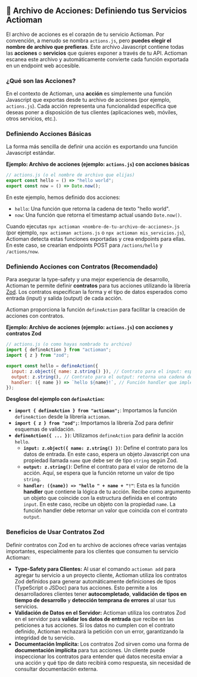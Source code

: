 ## 📜 Archivo de Acciones: Definiendo tus Servicios Actioman

El archivo de acciones es el corazón de tu servicio Actioman. Por convención, a menudo se nombra `actions.js`, pero **puedes elegir el nombre de archivo que prefieras**. Este archivo Javascript contiene todas las **acciones** o **servicios** que quieres exponer a través de tu API. Actioman escanea este archivo y automáticamente convierte cada función exportada en un endpoint web accesible.

### ¿Qué son las Acciones?

En el contexto de Actioman, una **acción** es simplemente una función Javascript que exportas desde tu archivo de acciones (por ejemplo, `actions.js`). Cada acción representa una funcionalidad específica que deseas poner a disposición de tus clientes (aplicaciones web, móviles, otros servicios, etc.).

### Definiendo Acciones Básicas

La forma más sencilla de definir una acción es exportando una función Javascript estándar.

**Ejemplo: Archivo de acciones (ejemplo: `actions.js`) con acciones básicas**

```js
// actions.js (o el nombre de archivo que elijas)
export const hello = () => "hello world";
export const now = () => Date.now();
```

En este ejemplo, hemos definido dos acciones:

- `hello`: Una función que retorna la cadena de texto "hello world".
- `now`: Una función que retorna el timestamp actual usando `Date.now()`.

Cuando ejecutas `npx actioman <nombre-de-tu-archivo-de-acciones>.js` (por ejemplo, `npx actioman actions.js` o `npx actioman mis_servicios.js`), Actioman detecta estas funciones exportadas y crea endpoints para ellas. En este caso, se crearían endpoints POST para `/actions/hello` y `/actions/now`.

### Definiendo Acciones con Contratos (Recomendado)

Para asegurar la type-safety y una mejor experiencia de desarrollo, Actioman te permite definir **contratos** para tus acciones utilizando la librería [Zod](https://zod.dev/). Los contratos especifican la forma y el tipo de datos esperados como entrada (input) y salida (output) de cada acción.

Actioman proporciona la función `defineAction` para facilitar la creación de acciones con contratos.

**Ejemplo: Archivo de acciones (ejemplo: `actions.js`) con acciones y contratos Zod**

```js
// actions.js (o como hayas nombrado tu archivo)
import { defineAction } from "actioman";
import { z } from "zod";

export const hello = defineAction({
  input: z.object({ name: z.string() }), // Contrato para el input: espera un objeto con una propiedad 'name' de tipo string
  output: z.string(), // Contrato para el output: retorna una cadena de texto
  handler: ({ name }) => `hello ${name}!`, // Función handler que implementa la lógica de la acción
});
```

**Desglose del ejemplo con `defineAction`:**

- **`import { defineAction } from "actioman";`**: Importamos la función `defineAction` desde la librería `actioman`.
- **`import { z } from "zod";`**: Importamos la librería Zod para definir esquemas de validación.
- **`defineAction({ ... })`**: Utilizamos `defineAction` para definir la acción `hello`.
  - **`input: z.object({ name: z.string() })`**: Define el contrato para los datos de entrada. En este caso, espera un objeto Javascript con una propiedad llamada `name` que debe ser de tipo `string` según Zod.
  - **`output: z.string()`**: Define el contrato para el valor de retorno de la acción. Aquí, se espera que la función retorne un valor de tipo `string`.
  - **`handler: ({name}) => "hello " + name + "!"`**: Esta es la función **handler** que contiene la lógica de tu acción. Recibe como argumento un objeto que coincide con la estructura definida en el contrato `input`. En este caso, recibe un objeto con la propiedad `name`. La función handler debe retornar un valor que coincida con el contrato `output`.

### Beneficios de Usar Contratos Zod

Definir contratos con Zod en tu archivo de acciones ofrece varias ventajas importantes, especialmente para los clientes que consumen tu servicio Actioman:

- **Type-Safety para Clientes:** Al usar el comando `actioman add` para agregar tu servicio a un proyecto cliente, Actioman utiliza los contratos Zod definidos para generar automáticamente definiciones de tipos (TypeScript o JSDoc) para tus acciones. Esto permite a los desarrolladores clientes tener **autocompletado**, **validación de tipos en tiempo de desarrollo** y **detección temprana de errores** al usar tus servicios.
- **Validación de Datos en el Servidor:** Actioman utiliza los contratos Zod en el servidor para **validar los datos de entrada** que recibe en las peticiones a tus acciones. Si los datos no cumplen con el contrato definido, Actioman rechazará la petición con un error, garantizando la integridad de tu servicio.
- **Documentación Implícita:** Los contratos Zod sirven como una forma de **documentación implícita** para tus acciones. Un cliente puede inspeccionar los contratos para entender qué datos necesita enviar a una acción y qué tipo de dato recibirá como respuesta, sin necesidad de consultar documentación externa.
